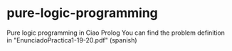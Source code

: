 # pure-logic-programming
Pure logic programming in Ciao Prolog
You can find the problem definition in "EnunciadoPractica1-19-20.pdf" (spanish)
